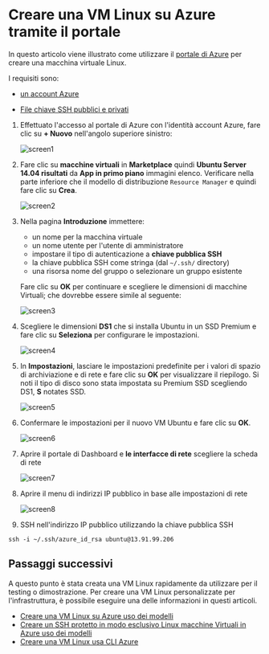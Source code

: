 <properties
    pageTitle="Creare una VM Linux tramite il portale di Azure | Microsoft Azure"
    description="Creare una VM Linux tramite il portale di Azure."
    services="virtual-machines-linux"
    documentationCenter=""
    authors="vlivech"
    manager="timlt"
    editor=""
    tags="azure-resource-manager"
/>

<tags
    ms.service="virtual-machines-linux"
    ms.workload="infrastructure-services"
    ms.tgt_pltfrm="vm-linux"
    ms.devlang="na"
    ms.topic="hero-article"
    ms.date="10/25/2016"
    ms.author="v-livech"
/>

# <a name="create-a-linux-vm-on-azure-using-the-portal"></a>Creare una VM Linux su Azure tramite il portale


In questo articolo viene illustrato come utilizzare il [portale di Azure](https://portal.azure.com/) per creare una macchina virtuale Linux.

I requisiti sono:

- [un account Azure](https://azure.microsoft.com/pricing/free-trial/)

- [File chiave SSH pubblici e privati](virtual-machines-linux-mac-create-ssh-keys.md)


1. Effettuato l'accesso al portale di Azure con l'identità account Azure, fare clic su **+ Nuovo** nell'angolo superiore sinistro:

    ![screen1](../media/virtual-machines-linux-quick-create-portal/screen1.png)

2. Fare clic su **macchine virtuali** in **Marketplace** quindi **Ubuntu Server 14.04 risultati** da **App in primo piano** immagini elenco.  Verificare nella parte inferiore che il modello di distribuzione `Resource Manager` e quindi fare clic su **Crea**.

    ![screen2](../media/virtual-machines-linux-quick-create-portal/screen2.png)

3. Nella pagina **Introduzione** immettere:
    - un nome per la macchina virtuale
    - un nome utente per l'utente di amministratore
    - impostare il tipo di autenticazione a **chiave pubblica SSH**
    - la chiave pubblica SSH come stringa (dal `~/.ssh/` directory)
    - una risorsa nome del gruppo o selezionare un gruppo esistente

    Fare clic su **OK** per continuare e scegliere le dimensioni di macchine Virtuali; che dovrebbe essere simile al seguente:

    ![screen3](../media/virtual-machines-linux-quick-create-portal/screen3.png)

4. Scegliere le dimensioni **DS1** che si installa Ubuntu in un SSD Premium e fare clic su **Seleziona** per configurare le impostazioni.

    ![screen4](../media/virtual-machines-linux-quick-create-portal/screen4.png)

5. In **Impostazioni**, lasciare le impostazioni predefinite per i valori di spazio di archiviazione e di rete e fare clic su **OK** per visualizzare il riepilogo.  Si noti il tipo di disco sono stata impostata su Premium SSD scegliendo DS1, **S** notates SSD.

    ![screen5](../media/virtual-machines-linux-quick-create-portal/screen5.png)

6. Confermare le impostazioni per il nuovo VM Ubuntu e fare clic su **OK**.

    ![screen6](../media/virtual-machines-linux-quick-create-portal/screen6.png)

7. Aprire il portale di Dashboard e **le interfacce di rete** scegliere la scheda di rete

    ![screen7](../media/virtual-machines-linux-quick-create-portal/screen7.png)

8. Aprire il menu di indirizzi IP pubblico in base alle impostazioni di rete

    ![screen8](../media/virtual-machines-linux-quick-create-portal/screen8.png)

9. SSH nell'indirizzo IP pubblico utilizzando la chiave pubblica SSH

```
ssh -i ~/.ssh/azure_id_rsa ubuntu@13.91.99.206
```

## <a name="next-steps"></a>Passaggi successivi

A questo punto è stata creata una VM Linux rapidamente da utilizzare per il testing o dimostrazione. Per creare una VM Linux personalizzate per l'infrastruttura, è possibile eseguire una delle informazioni in questi articoli.

- [Creare una VM Linux su Azure uso dei modelli](virtual-machines-linux-cli-deploy-templates.md)
- [Creare un SSH protetto in modo esclusivo Linux macchine Virtuali in Azure uso dei modelli](virtual-machines-linux-create-ssh-secured-vm-from-template.md)
- [Creare una VM Linux usa CLI Azure](virtual-machines-linux-create-cli-complete.md)

